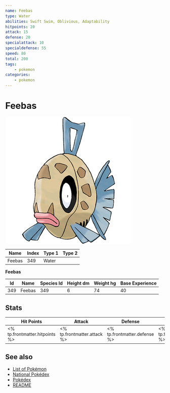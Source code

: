 ```yaml
---
name: Feebas
type: Water
abilities: Swift Swim, Oblivious, Adaptability
hitpoints: 20
attack: 15
defense: 20
specialattack: 10
specialdefense: 55
speed: 80
total: 200
tags:
    - pokemon
categories:
    - pokemon
---
```


# Feebas


![Feebas](images/349.png)

| **Name** | **Index** | **Type 1** | **Type 2** |
|----|----|----|----|
| Feebas | 349 | Water  |  |

**Feebas** 




| **Id** | **Name** | **Species Id** | **Height dm** | **Weight hg** | **Base Experience** |
|--------|----------|----------------|------------|------------|---------------------|
| 349 | Feebas | 349 | 6 | 74 | 40 |



## Stats

| **Hit Points** | **Attack** | **Defense** | **Special Attack** | **Special Defense** | **Speed** | **Total** |
|----------------|------------|-------------|--------------------|---------------------|-----------|-----------|
| <% tp.frontmatter.hitpoints %> | <% tp.frontmatter.attack %> | <% tp.frontmatter.defense %> | <% tp.frontmatter.specialattack %> | <% tp.frontmatter.specialdefense %> | <% tp.frontmatter.speed %> | <% tp.frontmatter.total %> |

## See also

- [List of Pokémon](../pokemon.md)
- [National Pokédex](../national_pokedex.md)
- [Pokédex](../pokedex.md)
- [README](../README.md)
